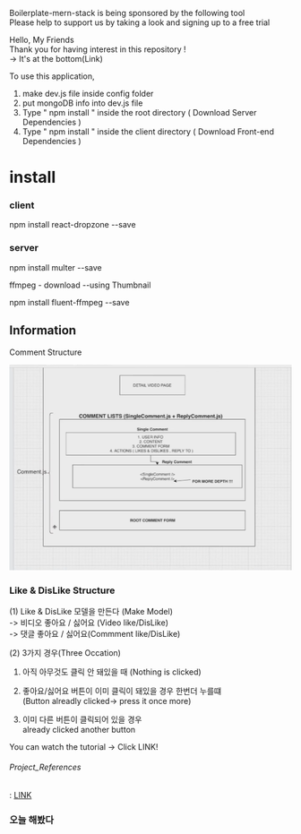 Boilerplate-mern-stack is being sponsored by the following tool <br />
Please help to support us by taking a look and signing up to a free trial

Hello, My Friends  
Thank you for having interest in this repository ! <br>
 -> It's at the bottom(Link)


To use this application, 

1. make dev.js file inside config folder 
2. put mongoDB info into dev.js file 
3. Type  " npm install " inside the root directory  ( Download Server Dependencies ) 
4. Type " npm install " inside the client directory ( Download Front-end Dependencies )

# install

### client 
npm install react-dropzone --save 

### server
npm install multer --save

ffmpeg - download --using Thumbnail

npm install fluent-ffmpeg --save


## Information

Comment Structure

![CommentStructure](./uploads/CommentList.png)

### Like & DisLike Structure
(1)  Like & DisLike 모델을 만든다 (Make Model)<br>
-> 비디오 좋아요 / 싫어요 (Video like/DisLike)<br>
-> 댓글 좋아요 / 싫어요(Commment like/DisLike)<br>

(2)  3가지 경우(Three Occation)

1. 아직 아무것도 클릭 안 돼있을 때 (Nothing is clicked)

2. 좋아요/싫어요 버튼이 이미 클릭이 돼있을 경우 한번더 누를떄<br>
(Button alreadly clicked-> press it once more)

3. 이미 다른 버튼이 클릭되어 있을 경우 <br>
already clicked another button


You can watch the tutorial -> Click LINK!

###### Project_References 

: [LINK](https://www.youtube.com/channel/UCFyXA9x8lpL3EYWeYhj4C4Q?view_as=subscriber)

### 오늘 해봤다


